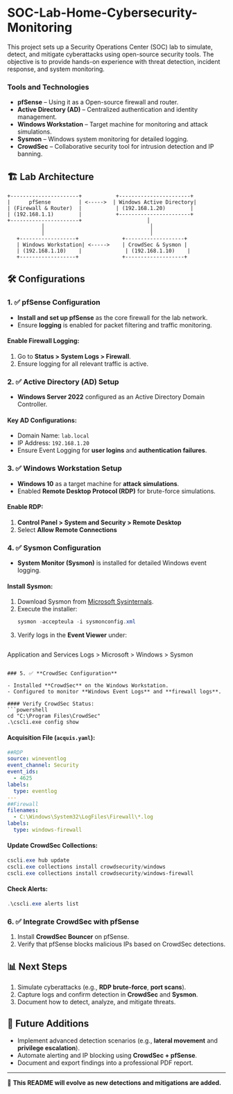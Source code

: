 # SOC-Lab-Home-Cybersecurity-Monitoring
This project sets up a Security Operations Center (SOC) lab to simulate, detect, and mitigate cyberattacks using open-source security tools. The objective is to provide hands-on experience with threat detection, incident response, and system monitoring.

### Tools and Technologies
- **pfSense** – Using it as a Open-source firewall and router.
- **Active Directory (AD)** – Centralized authentication and identity management.
- **Windows Workstation** – Target machine for monitoring and attack simulations.
- **Sysmon** – Windows system monitoring for detailed logging.
- **CrowdSec** – Collaborative security tool for intrusion detection and IP banning.

## 🏗️ Lab Architecture
```
+----------------------+           +-----------------------+
|      pfSense         | <----->  | Windows Active Directory|
| (Firewall & Router)  |           | (192.168.1.20)        |
| (192.168.1.1)        |           +-----------------------+
+----------------------+                     │
           │                                  │
           │                                  │
   +------------------+              +-------------------+
   | Windows Workstation| <----->    | CrowdSec & Sysmon |
   | (192.168.1.10)    |              | (192.168.1.10)    |
   +------------------+              +-------------------+
```

## 🛠️ Configurations

### 1. ✅ **pfSense Configuration**
- **Install and set up pfSense** as the core firewall for the lab network.
- Ensure **logging** is enabled for packet filtering and traffic monitoring.

#### Enable Firewall Logging:
1. Go to **Status > System Logs > Firewall**.
2. Ensure logging for all relevant traffic is active.

### 2. ✅ **Active Directory (AD) Setup**
- **Windows Server 2022** configured as an Active Directory Domain Controller.

#### Key AD Configurations:
- Domain Name: `lab.local`
- IP Address: `192.168.1.20`
- Ensure Event Logging for **user logins** and **authentication failures**.

### 3. ✅ **Windows Workstation Setup**
- **Windows 10** as a target machine for **attack simulations**.
- Enabled **Remote Desktop Protocol (RDP)** for brute-force simulations.

#### Enable RDP:
1. **Control Panel > System and Security > Remote Desktop**
2. Select **Allow Remote Connections**

### 4. ✅ **Sysmon Configuration**

- **System Monitor (Sysmon)** is installed for detailed Windows event logging.

#### Install Sysmon:
1. Download Sysmon from [Microsoft Sysinternals](https://docs.microsoft.com/en-us/sysinternals/downloads/sysmon).
2. Execute the installer:
   ```powershell
   sysmon -accepteula -i sysmonconfig.xml
   ```
3. Verify logs in the **Event Viewer** under:
   ```
Application and Services Logs > Microsoft > Windows > Sysmon
   ```

### 5. ✅ **CrowdSec Configuration**

- Installed **CrowdSec** on the Windows Workstation.
- Configured to monitor **Windows Event Logs** and **firewall logs**.

#### Verify CrowdSec Status:
```powershell
cd "C:\Program Files\CrowdSec"
.\cscli.exe config show
```

#### Acquisition File (`acquis.yaml`):
```yaml
##RDP
source: wineventlog
event_channel: Security
event_ids:
  - 4625
labels:
  type: eventlog
---
##Firewall
filenames:
  - C:\Windows\System32\LogFiles\Firewall\*.log
labels:
  type: windows-firewall
```

#### Update CrowdSec Collections:
```powershell
cscli.exe hub update
cscli.exe collections install crowdsecurity/windows
cscli.exe collections install crowdsecurity/windows-firewall
```

#### Check Alerts:
```powershell
.\cscli.exe alerts list
```

### 6. ✅ **Integrate CrowdSec with pfSense**

1. Install **CrowdSec Bouncer** on pfSense.
2. Verify that pfSense blocks malicious IPs based on CrowdSec detections.

## 📊 Next Steps
1. Simulate cyberattacks (e.g., **RDP brute-force**, **port scans**).
2. Capture logs and confirm detection in **CrowdSec** and **Sysmon**.
3. Document how to detect, analyze, and mitigate threats.

## 📄 Future Additions
- Implement advanced detection scenarios (e.g., **lateral movement** and **privilege escalation**).
- Automate alerting and IP blocking using **CrowdSec + pfSense**.
- Document and export findings into a professional PDF report.

---

📝 **This README will evolve as new detections and mitigations are added.**

